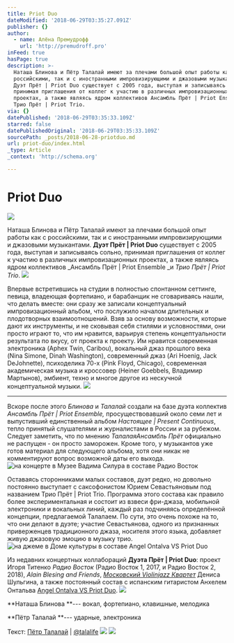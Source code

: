 ```yaml
---
title: Priot Duo
dateModified: '2018-06-29T03:35:27.091Z'
publisher: {}
author:
  - name: Алёна Премудрофф
    url: 'http://premudroff.pro'
inFeed: true
hasPage: true
description: >-
  Наташа Блинова и Пётр Талалай имеют за плечами большой опыт работы как с
  российскими, так и с иностранными импровизирующими и джазовыми музыкантами.
  Дуэт Прёт | Priot Duo существует с 2005 года, выступая и записываясь сольно,
  принимая приглашения от коллег к участию в различных импровизационных
  проектах, а также являясь ядром коллективов Ансамбль Прёт | Priot Ensemble и
  Трио Прёт | Priot Trio.
via: {}
datePublished: '2018-06-29T03:35:33.109Z'
starred: false
datePublishedOriginal: '2018-06-29T03:35:33.109Z'
sourcePath: _posts/2018-06-28-priotduo.md
url: priot-duo/index.html
_type: Article
_context: 'http://schema.org'

---
```

# Priot Duo
![](https://the-grid-user-content.s3-us-west-2.amazonaws.com/4d0b6b7b-589b-4ef3-bd65-cf5a4679482f.jpg)

Наташа Блинова и Пётр Талалай имеют за плечами большой опыт работы как с российскими, так и с иностранными импровизирующими и джазовыми музыкантами. **Дуэт Прёт | Priot Duo** существует с 2005 года, выступая и записываясь сольно, принимая приглашения от коллег к участию в различных импровизационных проектах, а также являясь ядром коллективов _Ансамбль Прёт | Priot Ensemble _и _Трио Прёт | Priot Trio_.
![](https://the-grid-user-content.s3-us-west-2.amazonaws.com/1c0d6a57-0769-4b40-885b-43726c20c6f0.jpg)

Впервые встретившись на студии в полностью спонтанном сеттинге, певица, владеющая фортепиано, и барабанщик не сговариваясь нашли, что делать вместе: они сразу же записали концептуальный импровизационный альбом, что послужило началом длительных и плодотворных взаимоотношений. Взяв за основу возможности, которые дают их инструменты, и не сковывая себя стилями и условностями, они просто играют то, что им нравится, варьируя степень концептуальности результата по вкусу, от проекта к проекту. Им нравится современная электроника (Aphex Twin, Caribou), вокальный джаз прошлого века (Nina Simone, Dinah Washington), современный джаз (Ari Hoenig, Jack DeJohnette), психоделика 70-х (Pink Floyd, Chicago), современная академическая музыка и кроссовер (Heiner Goebbels, Владимир Мартынов), эмбиент, техно и многое другое из нескучной концептуальной музыки.
![](https://the-grid-user-content.s3-us-west-2.amazonaws.com/963b9db6-688a-4991-a71d-6f302a771ec0.jpg)

---

Вскоре после этого _Блинова_ и _Талалай_ создали на базе дуэта коллектив _Ансамбль Прёт | Priot Ensemble,_ просуществовавший около семи лет и выпустивший единственный альбом _Настоящее | Present Continuous_, тепло принятый слушателями и журналистами в России и за рубежом. Следует заметить, что по мнению _ТалалаяАнсамбль Прёт_ официально не распущен - он просто заморожен. Кроме того, у музыкантов уже готов материал для следующего альбома, хотя они никак не комментируют вопрос возможной даты его выхода.
![на концерте в Музее Вадима Силура в составе Радио Восток](https://s3-us-west-2.amazonaws.com/the-grid-img/p/8429a638cedeebccf4804c1db8706a57c2ae8ee9.jpg)

Оставаясь сторонниками малых составов, дуэт редко, но довольно постоянно выступает с саксофонистом Юрием Севастьяновым под названием Трио Прёт | Priot Trio. Программа этого состава как правило более экспериментальная и состоит из взвеси фри-джаза, мобильной электроники и вокальных линий, каждый раз подчиняясь определённой концепции, предлагаемой Талалаем. По сути, это очень похоже на то, что они делают в дуэте; участие Севастьянова, одного из признанных приверженцев традиционного джаза, носителя этого языка, добавляет живую джазовую эмоцию в музыку трио.
![на джеме в Доме культуры в составе Angel Ontalva VS Priot Duo](https://the-grid-user-content.s3-us-west-2.amazonaws.com/5c0ae9e7-0658-4064-bc2c-6e738a9c8b75.jpg)

Из недавних концертных коллабораций **Дуэта Прёт | Priot Duo**: проект Игоря Титенко _Радио Восток_ (Радио Восток 1, 2017, и Радио Восток 2, 2018), _Alain Blesing and Friends_, _[Московский Violinjazz Квартет][0]_ Дениса Шульгина, а также постоянный состав с испанским гитаристом Анхелем Онтальва [Angel Ontalva VS Priot Duo][1].
![](https://the-grid-user-content.s3-us-west-2.amazonaws.com/3fd1c207-ac5e-4ef0-89ac-237d712f8905.jpg)

**Наташа Блинова **--- вокал, фортепиано, клавишные, мелодика

**Пётр Талалай **--- ударные, электроника

Текст: [Пётр Талалай][2] | [@talalife][3]
![](https://the-grid-user-content.s3-us-west-2.amazonaws.com/d97429f3-43af-4103-b55f-570ef6038737.jpg)
![](https://the-grid-user-content.s3-us-west-2.amazonaws.com/fb50a741-6cf2-4118-8288-ffdfcfef6161.jpg)

[0]: http://violinjazz.ru/ "Московский Violinjazz Квартет"
[1]: http://priot.ru/ "Angel Ontalva VS Priot Duo"
[2]: https://talalay.ru/ "Официальный сайт Петра Талалая"
[3]: https://twitter.com/talalife "Твиттер Талалая"